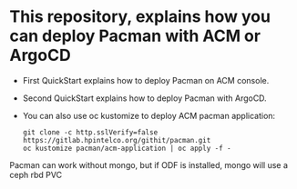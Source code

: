 # This repository, explains how you can deploy Pacman with ACM or ArgoCD

- First QuickStart explains how to deploy Pacman on ACM console.
- Second QuickStart explains how to deploy Pacman with ArgoCD.
- You can also use oc kustomize to deploy ACM pacman application: 

  ```
  git clone -c http.sslVerify=false https://gitlab.hpintelco.org/githit/pacman.git
  oc kustomize pacman/acm-application | oc apply -f -
  ```

Pacman can work without mongo, but if ODF is installed, mongo will use a ceph rbd PVC

